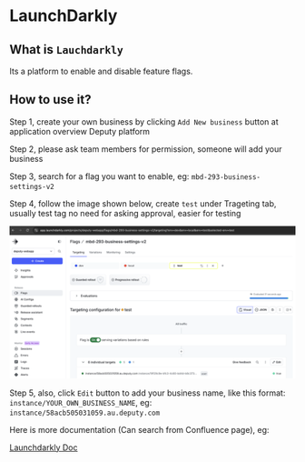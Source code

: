 # LaunchDarkly


## What is `Lauchdarkly`

Its a platform to enable and disable feature flags.

## How to use it?

Step 1, create your own business by clicking `Add New business` button at application overview Deputy platform

Step 2, please ask team members for permission, someone will add your business 

Step 3, search for a flag you want to enable, eg: `mbd-293-business-settings-v2`

Step 4, follow the image shown below, create `test` under Trageting tab, usually test tag no need for asking approval, easier for testing

![LaunchDarkly](assets/images/launchdarkly.png)

Step 5, also, click `Edit` button to add your business name, like this format: `instance/YOUR_OWN_BUSINESS_NAME`, eg: `instance/58acb505031059.au.deputy.com`

Here is more documentation (Can search from Confluence page), eg:

[Launchdarkly Doc](https://deputy.atlassian.net/wiki/spaces/DEP/pages/1314422791/Launchdarkly+-+Ship+features+with+peace+of+mind)
